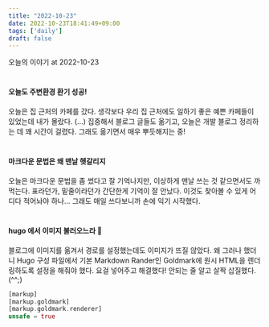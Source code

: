```yaml
---
title: "2022-10-23"
date: 2022-10-23T18:41:49+09:00
tags: ['daily']
draft: false
---
```


오늘의 이야기 at 2022-10-23
<!--more--> 

#
#### 오늘도 주변환경 환기 성공!
오늘은 집 근처의 카페를 갔다. 
생각보다 우리 집 근처에도 일하기 좋은 예쁜 카페들이 있었는데 내가 몰랐다. (...)
집중해서 블로그 글들도 옮기고, 오늘은 개발 블로그 정리하는 데 꽤 시간이 걸렸다.
그래도 옮기면서 매우 뿌듯해지는 중!


#
#### 마크다운 문법은 왜 맨날 헷갈리지
오늘은 마크다운 문법을 좀 썼다고 잘 기억나지만, 이상하게 맨날 쓰는 것 같으면서도 까먹는다.
표라던가, 밑줄이라던가 간단한게 기억이 잘 안났다. 
이것도 찾아볼 수 있게 어디다 적어놔야 하나...
그래도 매일 쓰다보니까 손에 익기 시작했다.


#
#### hugo 에서 이미지 불러오느라 🥲
블로그에 이미지를 옮겨서 경로를 설정했는데도 이미지가 뜨질 않았다.
왜 그러나 했더니 Hugo 구성 파일에서 기본 Markdown Rander인 Goldmark에 원시 HTML을 렌더링하도록 설정을 해줘야 했다.
요걸 넣어주고 해결했다! 안되는 줄 알고 살짝 삽질했다. (^^;)
```rust
[markup]
[markup.goldmark]
[markup.goldmark.renderer]
unsafe = true
```
